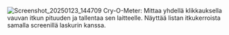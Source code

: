 ![Screenshot_20250123_144709](https://github.com/user-attachments/assets/5947b15b-799c-4424-b160-b939bb500c20)
Cry-O-Meter:
Mittaa yhdellä klikkauksella vauvan itkun pituuden ja tallentaa sen laitteelle. Näyttää listan itkukerroista samalla screenillä laskurin kanssa.
